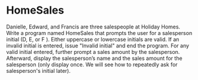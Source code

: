 # HomeSales
Danielle, Edward, and Francis are three salespeople at Holiday Homes. Write a program named HomeSales that prompts the user for a salesperson initial (D, E, or F ). Either uppercase or lowercase initials are valid. If an invalid initial is entered, issue "Invalid initial" and end the program. For any valid initial entered, further prompt a sales amount by the salesperson. Afterward, display the salesperson’s name and the sales amount for the salesperson (only display once. We will see how to repeatedly ask for salesperson's initial later).
